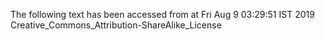 The following text has been accessed from at Fri Aug 9 03:29:51 IST 2019
Creative_Commons_Attribution-ShareAlike_License
